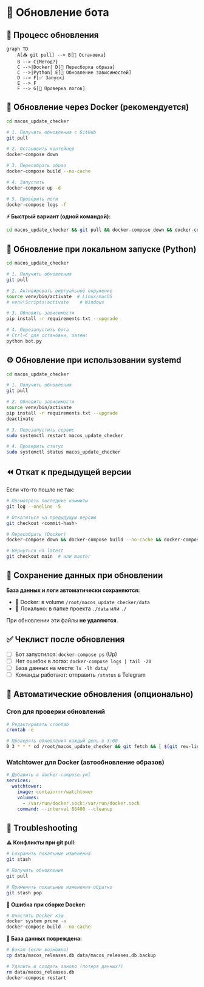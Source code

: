# 🔄 Обновление бота

## 🚀 Процесс обновления

```mermaid
graph TD
    A[📥 git pull] --> B[🛑 Остановка]
    B --> C{Метод?}
    C -->|Docker| D[🐳 Пересборка образа]
    C -->|Python| E[🐍 Обновление зависимостей]
    D --> F[✅ Запуск]
    E --> F
    F --> G[📝 Проверка логов]
```

## 🐳 Обновление через Docker (рекомендуется)

```bash
cd macos_update_checker

# 1. Получить обновления с GitHub
git pull

# 2. Остановить контейнер
docker-compose down

# 3. Пересобрать образ
docker-compose build --no-cache

# 4. Запустить
docker-compose up -d

# 5. Проверить логи
docker-compose logs -f
```

**⚡ Быстрый вариант (одной командой):**
```bash
cd macos_update_checker && git pull && docker-compose down && docker-compose build --no-cache && docker-compose up -d
```

## 🐍 Обновление при локальном запуске (Python)

```bash
cd macos_update_checker

# 1. Получить обновления
git pull

# 2. Активировать виртуальное окружение
source venv/bin/activate  # Linux/macOS
# venv\Scripts\activate    # Windows

# 3. Обновить зависимости
pip install -r requirements.txt --upgrade

# 4. Перезапустить бота
# Ctrl+C для остановки, затем:
python bot.py
```

## ⚙️ Обновление при использовании systemd

```bash
cd macos_update_checker

# 1. Получить обновления
git pull

# 2. Обновить зависимости
source venv/bin/activate
pip install -r requirements.txt --upgrade
deactivate

# 3. Перезапустить сервис
sudo systemctl restart macos_update_checker

# 4. Проверить статус
sudo systemctl status macos_update_checker
```

## ⏪ Откат к предыдущей версии

Если что-то пошло не так:

```bash
# Посмотреть последние коммиты
git log --oneline -5

# Откатиться на предыдущую версию
git checkout <commit-hash>

# Пересобрать (Docker)
docker-compose down && docker-compose build --no-cache && docker-compose up -d

# Вернуться на latest
git checkout main  # или master
```

## 💾 Сохранение данных при обновлении

**База данных и логи автоматически сохраняются:**
- 🐳 Docker: в volume `/root/macos_update_checker/data`
- 🐍 Локально: в папке проекта `./data` или `./`

При обновлении эти файлы **не удаляются**.

## ✅ Чеклист после обновления

- [ ] Бот запустился: `docker-compose ps` (Up)
- [ ] Нет ошибок в логах: `docker-compose logs | tail -20`
- [ ] База данных на месте: `ls -lh data/`
- [ ] Команды работают: отправить `/status` в Telegram

## 🤖 Автоматические обновления (опционально)

### Cron для проверки обновлений

```bash
# Редактировать crontab
crontab -e

# Проверять обновления каждый день в 3:00
0 3 * * * cd /root/macos_update_checker && git fetch && [ $(git rev-list HEAD...origin/main --count) -gt 0 ] && git pull && docker-compose down && docker-compose build --no-cache && docker-compose up -d
```

### Watchtower для Docker (автообновление образов)

```yaml
# Добавить в docker-compose.yml
services:
  watchtower:
    image: containrrr/watchtower
    volumes:
      - /var/run/docker.sock:/var/run/docker.sock
    command: --interval 86400 --cleanup
```

## 🔧 Troubleshooting

**⚠️ Конфликты при git pull:**
```bash
# Сохранить локальные изменения
git stash

# Получить обновления
git pull

# Применить локальные изменения обратно
git stash pop
```

**🐳 Ошибка при сборке Docker:**
```bash
# Очистить Docker кэш
docker system prune -a
docker-compose build --no-cache
```

**💾 База данных повреждена:**
```bash
# Бэкап (если возможно)
cp data/macos_releases.db data/macos_releases.db.backup

# Удалить и создать заново (потеря данных!)
rm data/macos_releases.db
docker-compose restart
```

